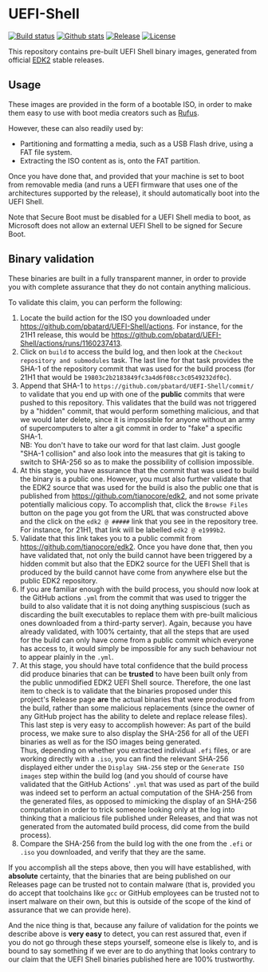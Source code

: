 UEFI-Shell
==========

[![Build status](https://img.shields.io/github/actions/workflow/status/pbatard/UEFI-Shell/linux_gcc_edk2.yml?label=Build%20Status&style=flat-square)](https://github.com/pbatard/UEFI-Shell/actions/workflows/linux_gcc_edk2.yml)
[![Github stats](https://img.shields.io/github/downloads/pbatard/UEFI-Shell/total.svg?label=Downloads&style=flat-square)](https://github.com/pbatard/UEFI-Shell/releases)
[![Release](https://img.shields.io/badge/Latest%20Release-24H1%20(edk2--stable202405)-blue.svg?style=flat-square)](https://github.com/pbatard/UEFI-Shell/releases)
[![License](https://img.shields.io/badge/License-BSD%202--Clause-orange.svg)](https://opensource.org/licenses/BSD-2-Clause)

This repository contains pre-built UEFI Shell binary images, generated from
official [EDK2](https://github.com/tianocore/edk2) stable releases.

## Usage

These images are provided in the form of a bootable ISO, in order to make them
easy to use with boot media creators such as [Rufus](https://rufus.ie).

However, these can also readily used by:
- Partitioning and formatting a media, such as a USB Flash drive, using a FAT
  file system.
- Extracting the ISO content as is, onto the FAT partition.

Once you have done that, and provided that your machine is set to boot from
removable media (and runs a UEFI firmware that uses one of the architectures
supported by the release), it should automatically boot into the UEFI Shell.

Note that Secure Boot must be disabled for a UEFI Shell media to boot, as
Microsoft does not allow an external UEFI Shell to be signed for Secure Boot.

## Binary validation

These binaries are built in a fully transparent manner, in order to provide
you with complete assurance that they do not contain anything malicious.

To validate this claim, you can perform the following:

1. Locate the build action for the ISO you downloaded under
   https://github.com/pbatard/UEFI-Shell/actions. For instance, for the 21H1
   release, this would be https://github.com/pbatard/UEFI-Shell/actions/runs/1160237413.
2. Click on `build` to access the build log, and then look at the `Checkout
   repository and submodules` task. The last line for that task provides the
   SHA-1 of the repository commit that was used for the build process (for 21H1
   that would be `19803c2b2183849fc3a4d6f08cc3c0549232df0c`).
3. Append that SHA-1 to `https://github.com/pbatard/UEFI-Shell/commit/` to
   validate that you end up with one of the __public__ commits that were
   pushed to this repository. This validates that the build was not triggered
   by a "hidden" commit, that would perform something malicious, and that we
   would later delete, since it is impossible for anyone without an army of
   supercomputers to alter a git commit in order to "fake" a specific SHA-1.  
   NB: You don't have to take our word for that last claim. Just google "SHA-1
   collision" and also look into the measures that git is taking to switch to
   SHA-256 so as to make the possibility of collision impossible.
4. At this stage, you have assurance that the commit that was used to build
   the binary is a public one. However, you must also further validate that
   the EDK2 source that was used for the build is also the public one that
   is published from https://github.com/tianocore/edk2, and not some private
   potentially malicious copy. To accomplish that, click the `Browse Files`
   button on the page you got from the URL that was constructed above and
   the click on the `edk2 @ #####` link that you see in the repository tree.
   For instance, for 21H1, that link will be labelled `edk2 @ e1999b2`.
5. Validate that this link takes you to a public commit from
   https://github.com/tianocore/edk2. Once you have done that, then you have
   validated that, not only the build cannot have been triggered by a hidden
   commit but also that the EDK2 source for the UEFI Shell that is produced
   by the build cannot have come from anywhere else but the public EDK2
   repository.
6. If you are familiar enough with the build process, you should now look at
   the GitHub actions `.yml` from the commit that was used to trigger the build
   to also validate that it is not doing anything suspiscious (such as
   discarding the built executables to replace them with pre-built malicious
   ones downloaded from a third-party server). Again, because you have already
   validated, with 100% certainty, that all the steps that are used for the
   build can only have come from a public commit which everyone has access to,
   it would simply be impossible for any such behaviour not to appear plainly
   in the `.yml`.
7. At this stage, you should have total confidence that the build process did
   produce binaries that can be __trusted__ to have been built only from the
   public unmodified EDK2 UEFI Shell source. Therefore, the one last item to
   check is to validate that the binaries proposed under this project's Release
   page __are__ the actual binaries that were produced from the build, rather
   than some malicious replacements (since the owner of any GitHub project has
   the ability to delete and replace release files). This last step is very
   easy to accomplish however: As part of the build process, we make sure to
   also display the SHA-256 for all of the UEFI binaries as well as for the
   ISO images being generated.  
   Thus, depending on whether you extracted individual `.efi` files, or are
   working directly with a `.iso`, you can find the relevant SHA-256 displayed
   either under the `Display SHA-256` step or the `Generate ISO images` step
   within the build log (and you should of course have validated that the
   GitHub Actions' `.yml` that was used as part of the build was indeed set
   to perform an actual computation of the SHA-256 from the generated files,
   as opposed to mimicking the display of an SHA-256 computation in order to
   trick someone looking only at the log into thinking that a malicious file
   published under Releases, and that was not generated from the automated
   build process, did come from the build process).
8. Compare the SHA-256 from the build log with the one from the `.efi` or
   `.iso` you downloaded, and verify that they are the same.

If you accomplish all the steps above, then you will have established, with
__absolute__ certainty, that the binaries that are being published on our
Releases page can be trusted not to contain malware (that is, provided you do
accept that toolchains like `gcc` or GitHub employees can be trusted not to
insert malware on their own, but this is outside of the scope of the kind of
assurance that we can provide here).

And the nice thing is that, because any failure of validation for the points we
describe above is __very easy__ to detect, you can rest assured that, even if
you do not go through these steps yourself, someone else is likely to, and is
bound to say something if we ever are to do anything that looks contrary to
our claim that the UEFI Shell binaries published here are 100% trustworthy.
